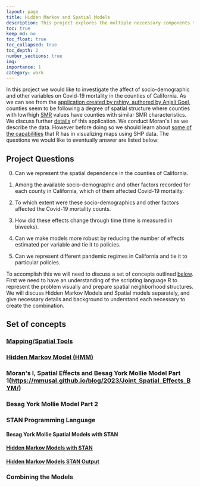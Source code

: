 ```yaml
---
layout: page
title: Hidden Markov and Spatial Models
description: This project explores the multiple neccessary components to create a composite of Bayesian Spatial and Hidden Markov Models. Furthermore the project is useful to see more of STAN programming language applications.
toc: true
keep_md: no
toc_float: true
toc_collapsed: true
toc_depth: 2
number_sections: true
img:
importance: 1
category: work
---
```


In this project we would like to investigate the affect of socio-demographic and other variables on Covid-19 mortality in the counties of California. As we can see from the [application created by rshiny, authored by Anjali Goel,](https://mmusal.shinyapps.io/timeseriesofSMR/) counties seem to be following a degree of spatial structure where counties with low/high [SMR](https://mmusal.github.io/blog/2023/Explaining_rshinyapp/#SMR) values have counties with similar SMR characteristics. We discuss further [details](https://mmusal.github.io/blog/2023/Explaining_rshinyapp/) of this application. We conduct Moran's I as we describe the data. However before doing so we should learn about [some of the capabilities](https://mmusal.github.io/blog/2023/Intro_to_Spatial_Tools_and_Files/) that R has in visualizing maps using SHP data. The questions we would like to eventually answer are listed below:

## Project Questions
0. Can we represent the spatial dependence in the counties of California.

1. Among the available socio-demographic and other factors recorded for each county in California, which of them affected Covid-19 mortality.

2. To which extent were these socio-demographics and other factors affected the Covid-19 mortality counts.

3. How did these effects change through time (time is measured in biweeks).

4. Can we make models more robust by reducing the number of effects estimated per variable and tie it to policies. 

5. Can we represent different pandemic regimes in California and tie it to particular policies. 


To accomplish this we will need to discuss a set of concepts outlined [below](#set_of_concepts). 
First we need to have an understanding of the scripting language R to represent the problem visually and prepare spatial neighborhood structures. We will discuss Hidden Markov Models and Spatial models separately, and give necessary details and background to understand each necessary to create the combination.   

## <a name="set_of_concepts"></a> Set of concepts 

### [Mapping/Spatial Tools](https://mmusal.github.io/blog/2023/Intro_to_Spatial_Tools_and_Files/)    

### [Hidden Markov Model (HMM)](https://mmusal.github.io/blog/2023/Hidden-Markov-Models/)

### Moran's I, Spatial Effects and Besag York Mollie Model Part 1(https://mmusal.github.io/blog/2023/Joint_Spatial_Effects_BYM/)

### Besag York Mollie Model Part 2

### STAN Programming Language

#### Besag York Mollie Spatial Models with STAN

#### [Hidden Markov Models with STAN](https://mmusal.github.io/blog/2023/Hidden-Markov-Models-with-STAN/)

#### [Hidden Markov Models STAN Output](https://mmusal.github.io/blog/2023/Hidden-Markov-Models-Outputs)

### Combining the Models
